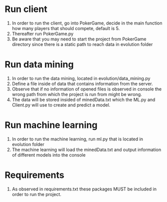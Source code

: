 # Run client
1. In order to run the client, go into PokerGame, decide in the main function how many players that should compete, default is 5.
2. Thereafter run PokerGame.py
3. Be aware that you may need to start the project from PokerGame directory since there is a static path to reach data in evolution folder

# Run data mining
1. In order to run the data mining, located in evolution/data_mining.py
2. Define a file inside of data that contains information from the server.
3. Observe that if no information of opened files is observed in console the wrong path from which the project is run from might be wrong.
4. The data will be stored insided of minedData.txt which the ML.py and Client.py will use to create and predict a model.

# Run machine learning
1. In order to run the machine learning, run ml.py that is located in evolution folder
2. The machine learning will load the minedData.txt and output information of different models into the console

# Requirements
1. As observed in requirements.txt these packages MUST be included in order to run the project. 
